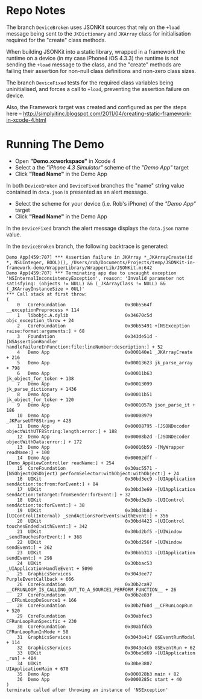 Repo Notes
==============
The branch `DeviceBroken` uses JSONKit sources that rely on the `+load` message being sent to the `JKDictionary` and `JKArray` class for initialisation required for the "create" class methods.

When building JSONKit into a static library, wrapped in a framework the runtime on a device (in my case iPhone4 iOS 4.3.3) the runtime is not sending the `+load` message to the class, and the "create" methods are failing their assertion for non-null class definitions and non-zero class sizes.

The branch `DeviceFixed` tests for the required class variables being uninitialised, and forces a call to `+load`, preventing the assertion failure on device.

Also, the Framework target was created and configured as per the steps here – http://simplyitinc.blogspot.com/2011/04/creating-static-framework-in-xcode-4.html

Running The Demo
==============

* Open **"Demo.xcworkspace"** in Xcode 4
* Select a the *"iPhone 4.3 Simulator"* scheme of the *"Demo App"* target
* Click **"Read Name"** in the Demo App

In both `DeviceBroken` and `DeviceFixed` branches the "name" string value contained in `data.json` is presented as an alert message.

* Select the scheme for your device (i.e. Rob's iPhone) of the *"Demo App"* target
* Click **"Read Name"** in the Demo App

In the `DeviceFixed` branch the alert message displays the `data.json` name value.

In the `DeviceBroken` branch, the following backtrace is generated:


    Demo App[459:707] *** Assertion failure in JKArray *_JKArrayCreate(id *, NSUInteger, BOOL)(), /Users/rob/Documents/Projects/temp/JSONKit-in-framework-demo/WrapperLibrary/WrapperLib/JSONKit.m:642
    Demo App[459:707] *** Terminating app due to uncaught exception 'NSInternalInconsistencyException', reason: 'Invalid parameter not satisfying: (objects != NULL) && (_JKArrayClass != NULL) && (_JKArrayInstanceSize > 0UL)'
    *** Call stack at first throw:
    (
    	0   CoreFoundation                      0x30b5564f __exceptionPreprocess + 114
    	1   libobjc.A.dylib                     0x34670c5d objc_exception_throw + 24
    	2   CoreFoundation                      0x30b55491 +[NSException raise:format:arguments:] + 68
    	3   Foundation                          0x343de51d -[NSAssertionHandler handleFailureInFunction:file:lineNumber:description:] + 52
    	4   Demo App                            0x000140e1 _JKArrayCreate + 216
    	5   Demo App                            0x00013623 jk_parse_array + 798
    	6   Demo App                            0x00011b63 jk_object_for_token + 138
    	7   Demo App                            0x00013099 jk_parse_dictionary + 1436
    	8   Demo App                            0x00011b51 jk_object_for_token + 120
    	9   Demo App                            0x0001057b json_parse_it + 186
    	10  Demo App                            0x00008979 _JKParseUTF8String + 428
    	11  Demo App                            0x00008795 -[JSONDecoder objectWithUTF8String:length:error:] + 188
    	12  Demo App                            0x00008b2d -[JSONDecoder objectWithData:error:] + 172
    	13  Demo App                            0x00016b59 -[MyWrapper readName:] + 100
    	14  Demo App                            0x00002dff -[Demo_AppViewController readName:] + 254
    	15  CoreFoundation                      0x30ac5571 -[NSObject(NSObject) performSelector:withObject:withObject:] + 24
    	16  UIKit                               0x30bd3ec9 -[UIApplication sendAction:to:from:forEvent:] + 84
    	17  UIKit                               0x30bd3e69 -[UIApplication sendAction:toTarget:fromSender:forEvent:] + 32
    	18  UIKit                               0x30bd3e3b -[UIControl sendAction:to:forEvent:] + 38
    	19  UIKit                               0x30bd3b8d -[UIControl(Internal) _sendActionsForEvents:withEvent:] + 356
    	20  UIKit                               0x30bd4423 -[UIControl touchesEnded:withEvent:] + 342
    	21  UIKit                               0x30bd2bf5 -[UIWindow _sendTouchesForEvent:] + 368
    	22  UIKit                               0x30bd256f -[UIWindow sendEvent:] + 262
    	23  UIKit                               0x30bbb313 -[UIApplication sendEvent:] + 298
    	24  UIKit                               0x30bbac53 _UIApplicationHandleEvent + 5090
    	25  GraphicsServices                    0x3043ee77 PurpleEventCallback + 666
    	26  CoreFoundation                      0x30b2ca97 __CFRUNLOOP_IS_CALLING_OUT_TO_A_SOURCE1_PERFORM_FUNCTION__ + 26
    	27  CoreFoundation                      0x30b2e83f __CFRunLoopDoSource1 + 166
    	28  CoreFoundation                      0x30b2f60d __CFRunLoopRun + 520
    	29  CoreFoundation                      0x30abfec3 CFRunLoopRunSpecific + 230
    	30  CoreFoundation                      0x30abfdcb CFRunLoopRunInMode + 58
    	31  GraphicsServices                    0x3043e41f GSEventRunModal + 114
    	32  GraphicsServices                    0x3043e4cb GSEventRun + 62
    	33  UIKit                               0x30be5d69 -[UIApplication _run] + 404
    	34  UIKit                               0x30be3807 UIApplicationMain + 670
    	35  Demo App                            0x000028b3 main + 82
    	36  Demo App                            0x0000285c start + 40
    )
    terminate called after throwing an instance of 'NSException'
